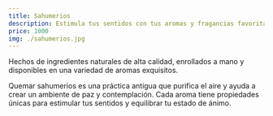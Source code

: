 ```yaml
---
title: Sahumerios
description: Estimula tus sentidos con tus aromas y fragancias favoritas
price: 1000
img: ./sahumerios.jpg
---
```


Hechos de ingredientes naturales de alta calidad, enrollados a mano y disponibles en una variedad de aromas exquisitos.

Quemar sahumerios es una práctica antigua que purifica el aire y ayuda a crear un ambiente de paz y contemplación. Cada aroma tiene propiedades únicas para estimular tus sentidos y equilibrar tu estado de ánimo.
